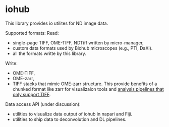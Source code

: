 # iohub

This library provides io utilites for ND image data. 

Supported formats: 
Read: 
- single-page TIFF, OME-TIFF, NDTiff written by micro-manager, 
- custom data formats used by Biohub microscopes (e.g., PTI, DaXi).
- all the formats writte by this library.

Write: 
- OME-TIFF, 
- OME-zarr, 
- TIFF stacks that mimic OME-zarr structure. This provide benefits of a chunked format like zarr for visualizaion tools and [analysis pipelines that only support TIFF](https://github.com/mehta-lab/recOrder/issues/276).

Data access API (under discussion):
- utilities to visualize data output of iohub in napari and Fiji.
- utilities to ship data to deconvolution and DL pipelines.
 
